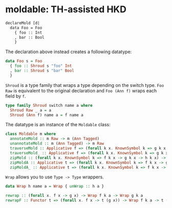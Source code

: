 moldable: TH-assisted HKD
====

```haskell
declareMold [d|
  data Foo = Foo
    { foo :: Int
    , bar :: Bool
    }
```

The declaration above instead creates a following datatype:

```haskell
data Foo s = Foo
  { foo :: Shroud s "foo" Int
  , bar :: Shroud s "bar" Bool
  }
```

`Shroud` is a type family that wraps a type depending on the switch type.
`Foo Raw` is equivalent to the original declaration and `Foo (Ann f)` wraps each
field by `f`.

```haskell
type family Shroud switch name a where
  Shroud Raw _ a = a
  Shroud (Ann f) name a = f name a
```

The datatype is an instance of the `Moldable` class:

```haskell
class Moldable m where
  annotateMold :: m Raw -> m (Ann Tagged)
  unannotateMold :: m (Ann Tagged) -> m Raw
  traverseMold :: Applicative f => (forall k x. KnownSymbol k => g k x -> f (h k x)) -> m (Ann g) -> f (m (Ann h))
  traverseMold_ :: Applicative f => (forall k x. KnownSymbol k => g k x -> f r) -> m (Ann g) -> f ()
  zipMold :: (forall k x. KnownSymbol k => f k x -> g k x -> h k x) -> m (Ann f) -> m (Ann g) -> m (Ann h)
  zipMoldA :: Applicative t => (forall k x. KnownSymbol k => f k x -> g k x -> t (h k x)) -> m (Ann f) -> m (Ann g) -> t (m (Ann h))
  zipMoldA_ :: Applicative t => (forall k x. KnownSymbol k => f k x -> g k x -> t r) -> m (Ann f) -> m (Ann g) -> t ()
```

`Wrap` allows you to use `Type -> Type` wrappers.

```haskell
data Wrap h name a = Wrap { unWrap :: h a }

rewrap :: (forall x. f x -> g x) -> Wrap f k a -> Wrap g k a
rewrapF :: Functor t => (forall x. f x -> t (g x)) -> Wrap f k a -> t (Wrap g k a)
```
